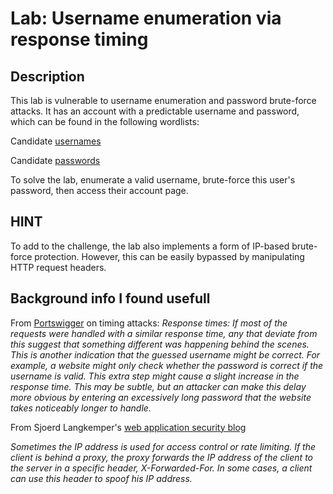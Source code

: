 # Lab: Username enumeration via response timing

## Description 

This lab is vulnerable to username enumeration and password brute-force attacks. It has an account with a predictable username and password, which can be found in the following wordlists:
 
 
 Candidate [usernames](https://github.com/hermh4cks/Write-ups/blob/main/Portswigger/2.authentication/usernames)
 
 Candidate [passwords](https://github.com/hermh4cks/Write-ups/blob/main/Portswigger/2.authentication/passwords)

To solve the lab, enumerate a valid username, brute-force this user's password, then access their account page.

## HINT

To add to the challenge, the lab also implements a form of IP-based brute-force protection. However, this can be easily bypassed by manipulating HTTP request headers.

## Background info I found usefull

From [Portswigger](https://portswigger.net/web-security/authentication/password-based) on timing attacks:
*Response times: If most of the requests were handled with a similar response time, any that deviate from this suggest that something different was happening behind the scenes. This is another indication that the guessed username might be correct. For example, a website might only check whether the password is correct if the username is valid. This extra step might cause a slight increase in the response time. This may be subtle, but an attacker can make this delay more obvious by entering an excessively long password that the website takes noticeably longer to handle.*

From Sjoerd Langkemper's [web application security blog](https://www.sjoerdlangkemper.nl/2017/03/01/bypass-ip-block-with-x-forwarded-for-header/)

*Sometimes the IP address is used for access control or rate limiting. If the client is behind a proxy, the proxy forwards the IP address of the client to the server in a specific header, X-Forwarded-For. In some cases, a client can use this header to spoof his IP address.*
